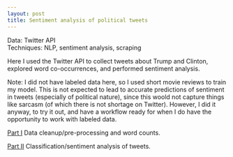 ```yaml
---
layout: post
title: Sentiment analysis of political tweets
--- 
```


Data: Twitter API  
Techniques: NLP, sentiment analysis, scraping

Here I used the Twitter API to collect tweets about Trump and Clinton, explored word co-occurrences, and performed sentiment analysis. 

Note: I did not have labeled data here, so I used short movie reviews to train my model. This is not expected to lead to accurate predictions of sentiment in tweets (especially of political nature), since this woold not capture things like sarcasm (of which there is not shortage on Twitter). However, I did it anyway, to try it out, and have a workflow ready for when I do have the opportunity to work with labeled data.

[Part I](https://github.com/JoomiK/Trump_Clinton_Tweets/blob/master/Trump_Clinton_tweets.ipynb)
Data cleanup/pre-processing and word counts.

[Part II](https://github.com/JoomiK/Trump_Clinton_Tweets/blob/master/Trump_Clinton_Tweets_2.ipynb)
Classification/sentiment analysis of tweets.


